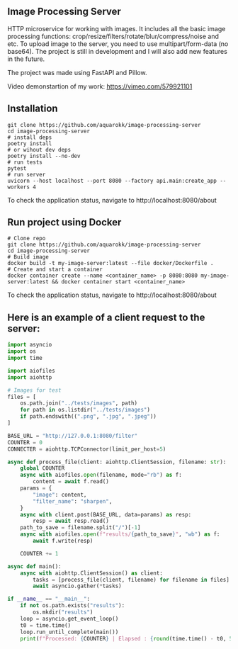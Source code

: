 ## Image Processing Server

HTTP microservice for working with images. It includes all the basic image processing functions: crop/resize/filters/rotate/blur/compress/noise and etc. To upload image to the server, you need to use multipart/form-data (no base64). The project is still in development and I will also add new features in the future.

The project was made using FastAPI and Pillow.

Video demonstartion of my work: https://vimeo.com/579921101

## Installation

```shell
git clone https://github.com/aquarokk/image-processing-server
cd image-processing-server
# install deps
poetry install
# or wihout dev deps
poetry install --no-dev
# run tests
pytest
# run server
uvicorn --host localhost --port 8080 --factory api.main:create_app --workers 4
```

To check the application status, navigate to http://localhost:8080/about

## Run project using Docker

```shell
# Clone repo
git clone https://github.com/aquarokk/image-processing-server
cd image-processing-server
# Build image
docker build -t my-image-server:latest --file docker/Dockerfile .
# Create and start a container
docker container create --name <container_name> -p 8080:8080 my-image-server:latest && docker container start <container_name>
```

To check the application status, navigate to http://localhost:8080/about

## Here is an example of a client request to the server:

```python
import asyncio
import os
import time

import aiofiles
import aiohttp

# Images for test
files = [
    os.path.join("../tests/images", path)
    for path in os.listdir("../tests/images")
    if path.endswith((".png", ".jpg", ".jpeg"))
]

BASE_URL = "http://127.0.0.1:8080/filter"
COUNTER = 0
CONNECTER = aiohttp.TCPConnector(limit_per_host=5)

async def process_file(client: aiohttp.ClientSession, filename: str):
    global COUNTER
    async with aiofiles.open(filename, mode="rb") as f:
        content = await f.read()
    params = {
        "image": content,
        "filter_name": "sharpen",
    }
    async with client.post(BASE_URL, data=params) as resp:
        resp = await resp.read()
    path_to_save = filename.split("/")[-1]
    async with aiofiles.open(f"results/{path_to_save}", "wb") as f:
        await f.write(resp)

    COUNTER += 1

async def main():
    async with aiohttp.ClientSession() as client:
        tasks = [process_file(client, filename) for filename in files]
        await asyncio.gather(*tasks)

if __name__ == "__main__":
    if not os.path.exists("results"):
        os.mkdir("results")
    loop = asyncio.get_event_loop()
    t0 = time.time()
    loop.run_until_complete(main())
    print(f"Processed: {COUNTER} | Elapsed : {round(time.time() - t0, 5)}")
```

